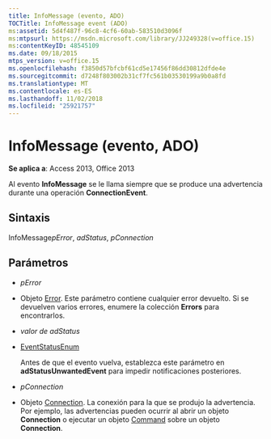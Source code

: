 ```yaml
---
title: InfoMessage (evento, ADO)
TOCTitle: InfoMessage event (ADO)
ms:assetid: 5d4f487f-96c8-4cf6-60ab-583510d3096f
ms:mtpsurl: https://msdn.microsoft.com/library/JJ249328(v=office.15)
ms:contentKeyID: 48545109
ms.date: 09/18/2015
mtps_version: v=office.15
ms.openlocfilehash: f3850d57bfcbf61cd5e17456f86dd30812dfde4e
ms.sourcegitcommit: d7248f803002b31cf7fc561b03530199a9b0a8fd
ms.translationtype: MT
ms.contentlocale: es-ES
ms.lasthandoff: 11/02/2018
ms.locfileid: "25921757"
---
```

# <a name="infomessage-event-ado"></a>InfoMessage (evento, ADO)


**Se aplica a**: Access 2013, Office 2013

Al evento **InfoMessage** se le llama siempre que se produce una advertencia durante una operación **ConnectionEvent**.

## <a name="syntax"></a>Sintaxis

InfoMessage*pError*, *adStatus*, *pConnection*

## <a name="parameters"></a>Parámetros

  - *pError*

  - Objeto [Error](error-object-ado.md). Este parámetro contiene cualquier error devuelto. Si se devuelven varios errores, enumere la colección **Errors** para encontrarlos.

  - *valor de adStatus*

  - [EventStatusEnum](eventstatusenum.md)
    
    Antes de que el evento vuelva, establezca este parámetro en **adStatusUnwantedEvent** para impedir notificaciones posteriores.

  - *pConnection*

  - Objeto [Connection](connection-object-ado.md). La conexión para la que se produjo la advertencia. Por ejemplo, las advertencias pueden ocurrir al abrir un objeto **Connection** o ejecutar un objeto [Command](command-object-ado.md) sobre un objeto **Connection**.

